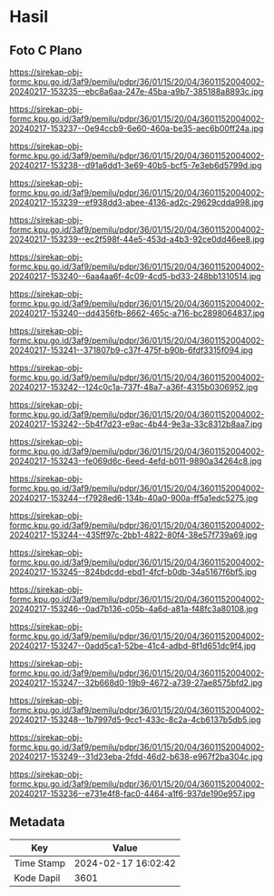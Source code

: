 # Hasil

## Foto C Plano

https://sirekap-obj-formc.kpu.go.id/3af9/pemilu/pdpr/36/01/15/20/04/3601152004002-20240217-153235--ebc8a6aa-247e-45ba-a9b7-385188a8893c.jpg

https://sirekap-obj-formc.kpu.go.id/3af9/pemilu/pdpr/36/01/15/20/04/3601152004002-20240217-153237--0e94ccb9-6e60-460a-be35-aec6b00ff24a.jpg

https://sirekap-obj-formc.kpu.go.id/3af9/pemilu/pdpr/36/01/15/20/04/3601152004002-20240217-153238--d91a6dd1-3e69-40b5-bcf5-7e3eb6d5799d.jpg

https://sirekap-obj-formc.kpu.go.id/3af9/pemilu/pdpr/36/01/15/20/04/3601152004002-20240217-153239--ef938dd3-abee-4136-ad2c-29629cdda998.jpg

https://sirekap-obj-formc.kpu.go.id/3af9/pemilu/pdpr/36/01/15/20/04/3601152004002-20240217-153239--ec2f598f-44e5-453d-a4b3-92ce0dd46ee8.jpg

https://sirekap-obj-formc.kpu.go.id/3af9/pemilu/pdpr/36/01/15/20/04/3601152004002-20240217-153240--6aa4aa6f-4c09-4cd5-bd33-248bb1310514.jpg

https://sirekap-obj-formc.kpu.go.id/3af9/pemilu/pdpr/36/01/15/20/04/3601152004002-20240217-153240--dd4356fb-8662-465c-a716-bc2898064837.jpg

https://sirekap-obj-formc.kpu.go.id/3af9/pemilu/pdpr/36/01/15/20/04/3601152004002-20240217-153241--371807b9-c37f-475f-b90b-6fdf3315f094.jpg

https://sirekap-obj-formc.kpu.go.id/3af9/pemilu/pdpr/36/01/15/20/04/3601152004002-20240217-153242--124c0c1a-737f-48a7-a36f-4315b0306952.jpg

https://sirekap-obj-formc.kpu.go.id/3af9/pemilu/pdpr/36/01/15/20/04/3601152004002-20240217-153242--5b4f7d23-e9ac-4b44-9e3a-33c8312b8aa7.jpg

https://sirekap-obj-formc.kpu.go.id/3af9/pemilu/pdpr/36/01/15/20/04/3601152004002-20240217-153243--fe069d6c-6eed-4efd-b011-9890a34264c8.jpg

https://sirekap-obj-formc.kpu.go.id/3af9/pemilu/pdpr/36/01/15/20/04/3601152004002-20240217-153244--f7928ed6-134b-40a0-900a-ff5a1edc5275.jpg

https://sirekap-obj-formc.kpu.go.id/3af9/pemilu/pdpr/36/01/15/20/04/3601152004002-20240217-153244--435ff97c-2bb1-4822-80f4-38e57f739a69.jpg

https://sirekap-obj-formc.kpu.go.id/3af9/pemilu/pdpr/36/01/15/20/04/3601152004002-20240217-153245--824bdcdd-ebd1-4fcf-b0db-34a5167f6bf5.jpg

https://sirekap-obj-formc.kpu.go.id/3af9/pemilu/pdpr/36/01/15/20/04/3601152004002-20240217-153246--0ad7b136-c05b-4a6d-a81a-f48fc3a80108.jpg

https://sirekap-obj-formc.kpu.go.id/3af9/pemilu/pdpr/36/01/15/20/04/3601152004002-20240217-153247--0add5ca1-52be-41c4-adbd-8f1d651dc9f4.jpg

https://sirekap-obj-formc.kpu.go.id/3af9/pemilu/pdpr/36/01/15/20/04/3601152004002-20240217-153247--32b668d0-19b9-4672-a739-27ae8575bfd2.jpg

https://sirekap-obj-formc.kpu.go.id/3af9/pemilu/pdpr/36/01/15/20/04/3601152004002-20240217-153248--1b7997d5-9cc1-433c-8c2a-4cb6137b5db5.jpg

https://sirekap-obj-formc.kpu.go.id/3af9/pemilu/pdpr/36/01/15/20/04/3601152004002-20240217-153249--31d23eba-2fdd-46d2-b638-e967f2ba304c.jpg

https://sirekap-obj-formc.kpu.go.id/3af9/pemilu/pdpr/36/01/15/20/04/3601152004002-20240217-153236--e731e4f8-fac0-4464-a1f6-937de190e957.jpg


## Metadata

| Key        | Value               |
| ---------- | ------------------- |
| Time Stamp | 2024-02-17 16:02:42 |
| Kode Dapil | 3601                |



